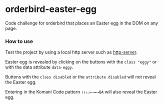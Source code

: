 # orderbird-easter-egg
Code challenge for orderbird that places an Easter egg in the DOM on any page.

### How to use
Test the project by using a local http server such as [http-server](https://www.npmjs.com/package/http-server).

Easter egg is revealed by clicking on the buttons with the `class "eggy"` or with the data attribute `data-eggy`.

Buttons with the `class disabled` or the `attribute disabled` will not reveal the Easter egg.

Entering in the Komani Code pattern `↑↑↓↓←→←→BA` will also reveal the Easter egg.